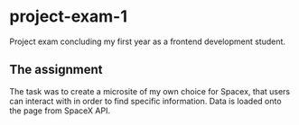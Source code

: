 # project-exam-1
Project exam concluding my first year as a frontend development student.

## The assignment
The task was to create a microsite of my own choice for Spacex, that users can interact with in order to find specific information. Data is loaded onto the page from SpaceX API.
